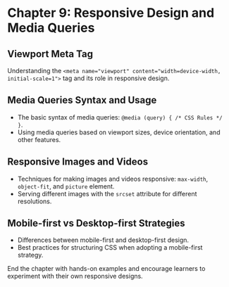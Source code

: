 # Chapter 9: Responsive Design and Media Queries

## Viewport Meta Tag
Understanding the `<meta name="viewport" content="width=device-width, initial-scale=1">` tag and its role in responsive design.

## Media Queries Syntax and Usage
- The basic syntax of media queries: `@media (query) { /* CSS Rules */ }`.
- Using media queries based on viewport sizes, device orientation, and other features.

## Responsive Images and Videos
- Techniques for making images and videos responsive: `max-width`, `object-fit`, and `picture` element.
- Serving different images with the `srcset` attribute for different resolutions.

## Mobile-first vs Desktop-first Strategies
- Differences between mobile-first and desktop-first design.
- Best practices for structuring CSS when adopting a mobile-first strategy.

End the chapter with hands-on examples and encourage learners to experiment with their own responsive designs.
